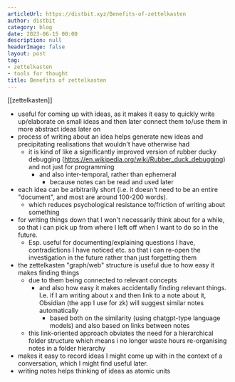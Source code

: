 ```yaml
---
articleUrl: https://distbit.xyz/Benefits-of-zettelkasten
author: distbit
category: blog
date: 2023-06-15 00:00
description: null
headerImage: false
layout: post
tag:
- zettelkasten
- tools for thought
title: Benefits of zettelkasten
---
```


[[zettelkasten]] 
- useful for coming up with ideas, as it makes it easy to quickly write up/elaborate on small ideas and then later connect them to/use them in more abstract ideas later on
- process of writing about an idea helps generate new ideas and precipitating realisations that wouldn't have otherwise had
	- it is kind of like a significantly improved version of rubber ducky debugging (https://en.wikipedia.org/wiki/Rubber_duck_debugging) and not just for programming
		- and also inter-temporal, rather than ephemeral
			- because notes can be read and used later
- each idea can be arbitrarily short (i.e. it doesn't need to be an entire "document", and most are around 100-200 words).
	- which reduces psychological resistance to/friction of writing about something
- for writing things down that I won't necessarily think about for a while, so that i can pick up from where I left off when I want to do so in the future. 
	- Esp. useful for documenting/explaining questions I have, contradictions I have noticed etc. so that i can re-open the investigation in the future rather than just forgetting them
- the zettelkasten "graph/web" structure is useful due to how easy it makes finding things
	- due to them being connected to relevant concepts
		- and also how easy it makes accidentally finding relevant things. I.e. if I am writing about x and then link to a note about it, Obsidian (the app I use for zk) will suggest similar notes automatically
			- based both on the similarity (using chatgpt-type language models) and also based on links between notes
	- this link-oriented approach obviates the need for a hierarchical folder structure which means i no longer waste hours re-organising notes in a folder hierarchy
- makes it easy to record ideas I might come up with in the context of a conversation, which I might find useful later.
- writing notes helps thinking of ideas as atomic units
